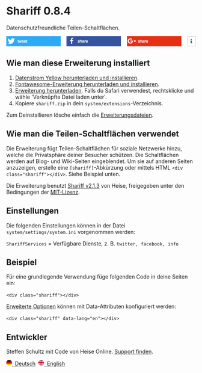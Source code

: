 Shariff 0.8.4
=============
Datenschutzfreundliche Teilen-Schaltflächen.

![Bildschirmfoto](shariff-screenshot.png?raw=true)

## Wie man diese Erweiterung installiert

1. [Datenstrom Yellow herunterladen und installieren](https://github.com/datenstrom/yellow/).
2. [Fontawesome-Erweiterung herunterladen und installieren](https://github.com/datenstrom/yellow-extensions/tree/master/features/fontawesome).   
3. [Erweiterung herunterladen](https://github.com/schulle4u/yellow-extensions-schulle4u/raw/master/zip/shariff.zip). Falls du Safari verwendest, rechtsklicke und wähle 'Verknüpfte Datei laden unter'.
4. Kopiere `shariff.zip` in dein `system/extensions`-Verzeichnis.

Zum Deinstallieren lösche einfach die [Erweiterungsdateien](extension.ini).

## Wie man die Teilen-Schaltflächen verwendet

Die Erweiterung fügt Teilen-Schaltflächen für soziale Netzwerke hinzu, welche die Privatsphäre deiner Besucher schützen. Die Schaltflächen werden auf Blog- und Wiki-Seiten eingeblendet. Um sie auf anderen Seiten anzuzeigen, erstelle eine `[shariff]`-Abkürzung oder  mittels HTML `<div class="shariff"></div>`. Siehe Beispiel unten.

Die Erweiterung benutzt [Shariff v2.1.3](https://github.com/heiseonline/shariff) von Heise, freigegeben unter den Bedingungen der [MIT-Lizenz](https://opensource.org/licenses/MIT).

## Einstellungen

Die folgenden Einstellungen können in der Datei `system/settings/system.ini` vorgenommen werden:

`ShariffServices` = Verfügbare Dienste, z. B. `twitter, facebook, info`  

## Beispiel

Für eine grundlegende Verwendung füge folgenden Code in deine Seiten ein: 

`<div class="shariff"></div>`

[Erweiterte Optionen](https://github.com/heiseonline/shariff#options-data-attributes) können mit Data-Attributen konfiguriert werden: 

`<div class="shariff" data-lang="en"></div>`

## Entwickler

Steffen Schultz mit Code von Heise Online. [Support finden](https://github.com/schulle4u/yellow-extensions-schulle4u/issues).

<p>
<a href="README-de.md"><img src="https://raw.githubusercontent.com/datenstrom/yellow-extensions/master/features/help/language-de.png" width="15" height="15" alt="Deutsch">&nbsp; Deutsch</a>&nbsp;
<a href="README.md"><img src="https://raw.githubusercontent.com/datenstrom/yellow-extensions/master/features/help/language-en.png" width="15" height="15" alt="English">&nbsp; English</a>&nbsp;
</p>
